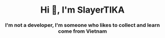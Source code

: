 <h1 align="center">Hi 👋, I'm SlayerTIKA</h1>
<h3 align="center">I'm not a developer, I'm someone who likes to collect and learn come from Vietnam</h3>

<p align="left">
</p>
